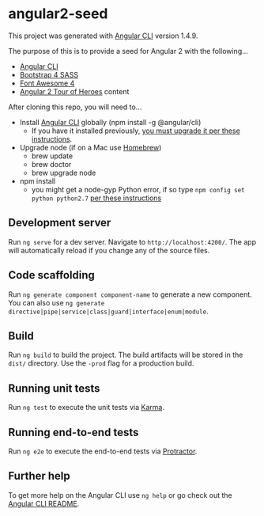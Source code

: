 # angular2-seed

This project was generated with [Angular CLI](https://github.com/angular/angular-cli) version 1.4.9.

The purpose of this is to provide a seed for Angular 2 with the following...
* [Angular CLI](https://cli.angular.io/)
* [Bootstrap 4 SASS](http://getbootstrap.com/docs/4.0/getting-started/introduction/)
* [Font Awesome 4](http://fontawesome.io/icons/)
* [Angular 2 Tour of Heroes](https://angular.io/tutorial) content

After cloning this repo, you will need to...
* Install [Angular CLI](https://cli.angular.io/) globally (npm install -g @angular/cli)
    * If you have it installed previously, [you must upgrade it per these instructions](https://github.com/angular/angular-cli/wiki/stories-1.0-update).
* Upgrade node (if on a Mac use [Homebrew](https://brew.sh/))
    * brew update
    * brew doctor
    * brew upgrade node
* npm install
    * you might get a node-gyp Python error, if so type `npm config set python python2.7` [per these instructions](https://stackoverflow.com/questions/20454199/how-to-use-a-different-version-of-python-during-npm-install)

## Development server

Run `ng serve` for a dev server. Navigate to `http://localhost:4200/`. The app will automatically reload if you change any of the source files.

## Code scaffolding

Run `ng generate component component-name` to generate a new component. You can also use `ng generate directive|pipe|service|class|guard|interface|enum|module`.

## Build

Run `ng build` to build the project. The build artifacts will be stored in the `dist/` directory. Use the `-prod` flag for a production build.

## Running unit tests

Run `ng test` to execute the unit tests via [Karma](https://karma-runner.github.io).

## Running end-to-end tests

Run `ng e2e` to execute the end-to-end tests via [Protractor](http://www.protractortest.org/).

## Further help

To get more help on the Angular CLI use `ng help` or go check out the [Angular CLI README](https://github.com/angular/angular-cli/blob/master/README.md).
